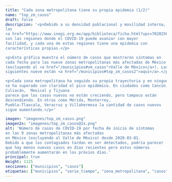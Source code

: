 ```yaml
---
title: "Cada zona metropolitana tiene su propia epidemia (1/2)"
name: "top_zm_casos"
draft: false
descripcion: '<p>Debido a su densidad poblacional y movilidad interna,
las
<a href="https://www.inegi.org.mx/app/biblioteca/ficha.html?upc=702825006792" target="_blank">zonas metropolitanas</a>
son las regiones donde el COVID-19 puede avanzar con mayor
facilidad, y cada una de estas regiones tiene una epidemia con
características propias.</p>

<p>Esta gráfica muestra el número de casos que mostraron síntomas en
cada fecha para las nueve zonas metropolitanas más afectadas de México
(excluyendo al <a href="/municipios#vm_casos">Valle de México</a>). Las
siguientes nueve están <a href="/municipios#top_zm_casos2">aquí</a>.</p>

<p>Cada zona metropolitana ha seguido su propia trayectoria y en ninguna
se ha superado con claridad el pico epidémico. En ciudades como Cancún,
Culiacán,  Mexical y Tijuana
parece que los casos nuevos no están creciendo, pero tampoco están
descendiendo. En otras como Mérida, Monterrey,
Puebla-Tlaxcala, Veracruz y Villahermosa la cantidad de casos nuevos
sigue aumentando.</p>'

imagen: "imagenes/top_zm_casos.png"
imagen2x: "imagenes/top_zm_casos@2x.png"
alt: 'Número de casos de COVID-19 por fecha de inicio de síntomas
en las 9 zonas metropolitanas más afectadas
en México (excluyendo al Valle de México) desde 2020-03-01.
Debido a que los contagiados tardan en ser detectados, podría parecer
que hay menos nuevos casos en días recientes pero estos números
probablemente aumentarán en los próxios días.'
principal: true
Weight: 1125
secciones: ["municipios", "casos"]
etiquetas: ["municipios", "serie_tiempo", "zona_metropolitana", "casos"]
---
```

